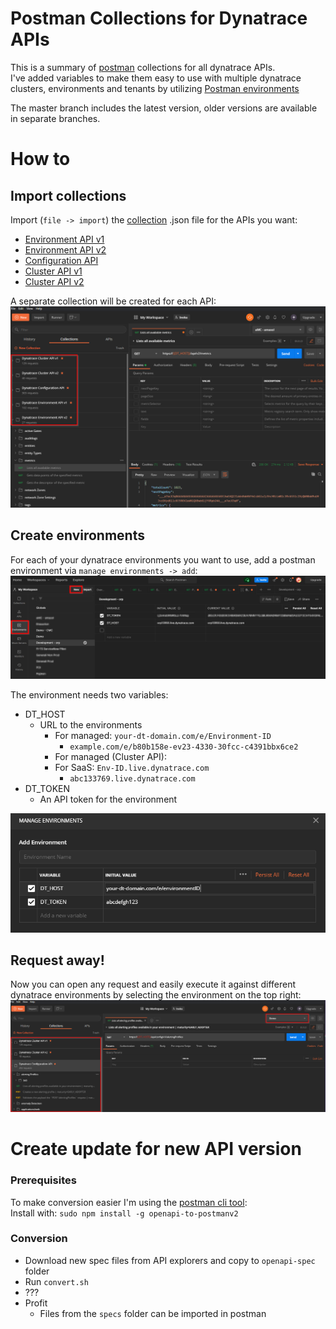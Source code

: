 # Postman Collections for Dynatrace APIs
This is a summary of [postman](https://www.postman.com/) collections for all dynatrace APIs.  
I've added variables to make them  easy to use with multiple dynatrace clusters, environments and tenants by utilizing [Postman environments](https://learning.postman.com/docs/sending-requests/managing-environments/)

The master branch includes the latest version, older versions are available in separate branches.

# How to

## Import collections
Import (`file -> import`) the [collection](https://learning.postman.com/docs/sending-requests/intro-to-collections/) .json file for the APIs you want:  
* [Environment API v1](specs/environment-v1.json)
* [Environment API v2](specs/environment-v2.json)
* [Configuration API](specs/configuration.json)
* [Cluster API v1](specs/cluster-v1.json)
* [Cluster API v2](specs/cluster-v2.json)

A separate collection will be created for each API:
![Dynatrace API Postman Collections](pictures/collections.png)


## Create environments
For each of your dynatrace environments you want to use, add a postman environment via `manage environments -> add`:  
![Dynatrace API Postman Collections](pictures/manage-environments.png)

The environment needs two variables:
* DT_HOST
  * URL to the environments
    * For managed: `your-dt-domain.com/e/Environment-ID`
      * `example.com/e/b80b158e-ev23-4330-30fcc-c4391bbx6ce2`
    * For managed (Cluster API): 
    * For SaaS: `Env-ID.live.dynatrace.com`
      * `abc133769.live.dynatrace.com`
* DT_TOKEN
  * An API token for the environment

![Dynatrace API Postman Collections](pictures/new-environment.png)

## Request away!

Now you can open any request and easily execute it against different dynatrace environments by selecting the environment on the top right:
![Dynatrace API Postman Collections](pictures/send-request.png)

# Create update for new API version

### Prerequisites
To make conversion easier I'm using the [postman cli tool](https://github.com/postmanlabs/openapi-to-postman):  
Install with: `sudo npm install -g openapi-to-postmanv2`

### Conversion
* Download new spec files from API explorers and copy to `openapi-spec` folder   
* Run `convert.sh`
* ???
* Profit
	* Files from the `specs` folder can be imported in postman
